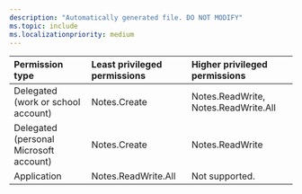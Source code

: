 ```yaml
---
description: "Automatically generated file. DO NOT MODIFY"
ms.topic: include
ms.localizationpriority: medium
---
```


|Permission type|Least privileged permissions|Higher privileged permissions|
|:---|:---|:---|
|Delegated (work or school account)|Notes.Create|Notes.ReadWrite, Notes.ReadWrite.All|
|Delegated (personal Microsoft account)|Notes.Create|Notes.ReadWrite|
|Application|Notes.ReadWrite.All|Not supported.|

